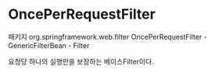 # OncePerRequestFilter

패키지 org.springframework.web.filter
OncePerRequestFilter - GenericFilterBean - Filter

요청당 하나의 실행만을 보장하는 베이스Filter이다.